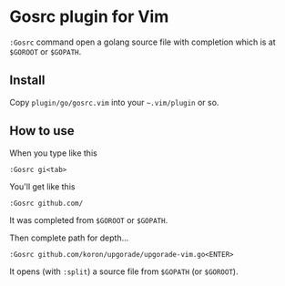 # Gosrc plugin for Vim

`:Gosrc` command open a golang source file with completion which is at
`$GOROOT` or `$GOPATH`.

## Install

Copy `plugin/go/gosrc.vim` into your `~.vim/plugin` or so.

## How to use

When you type like this

    :Gosrc gi<tab>

You'll get like this

    :Gosrc github.com/

It was completed from `$GOROOT` or `$GOPATH`.

Then complete path for depth...

    :Gosrc github.com/koron/upgorade/upgorade-vim.go<ENTER>

It opens (with `:split`) a source file from `$GOPATH` (or `$GOROOT`).

